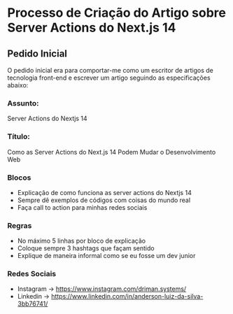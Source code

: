 # Processo de Criação do Artigo sobre Server Actions do Next.js 14

## Pedido Inicial
O pedido inicial era para comportar-me como um escritor de artigos de tecnologia front-end e escrever um artigo seguindo as especificações abaixo:

### Assunto:
Server Actions do Nextjs 14

### Título:
Como as Server Actions do Next.js 14 Podem Mudar o Desenvolvimento Web

### Blocos
- Explicação de como funciona as server actions do Nextjs 14
- Sempre dê exemplos de códigos com coisas do mundo real
- Faça call to action para minhas redes sociais

### Regras
- No máximo 5 linhas por bloco de explicação
- Coloque sempre 3 hashtags que façam sentido
- Explique de maneira informal como se eu fosse um dev junior

### Redes Sociais
- Instagram -> https://www.instagram.com/driman.systems/
- Linkedin -> https://www.linkedin.com/in/anderson-luiz-da-silva-3bb76741/
